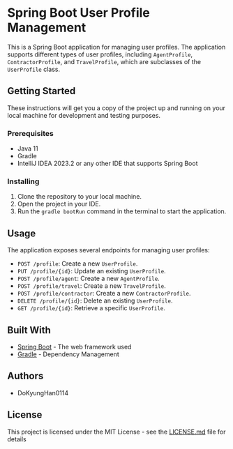 # Spring Boot User Profile Management

This is a Spring Boot application for managing user profiles. The application supports different types of user profiles, including `AgentProfile`, `ContractorProfile`, and `TravelProfile`, which are subclasses of the `UserProfile` class.

## Getting Started

These instructions will get you a copy of the project up and running on your local machine for development and testing purposes.

### Prerequisites

- Java 11
- Gradle
- IntelliJ IDEA 2023.2 or any other IDE that supports Spring Boot

### Installing

1. Clone the repository to your local machine.
2. Open the project in your IDE.
3. Run the `gradle bootRun` command in the terminal to start the application.

## Usage

The application exposes several endpoints for managing user profiles:

- `POST /profile`: Create a new `UserProfile`.
- `PUT /profile/{id}`: Update an existing `UserProfile`.
- `POST /profile/agent`: Create a new `AgentProfile`.
- `POST /profile/travel`: Create a new `TravelProfile`.
- `POST /profile/contractor`: Create a new `ContractorProfile`.
- `DELETE /profile/{id}`: Delete an existing `UserProfile`.
- `GET /profile/{id}`: Retrieve a specific `UserProfile`.

## Built With

- [Spring Boot](https://spring.io/projects/spring-boot) - The web framework used
- [Gradle](https://gradle.org/) - Dependency Management

## Authors

- DoKyungHan0114

## License

This project is licensed under the MIT License - see the [LICENSE.md](LICENSE.md) file for details
